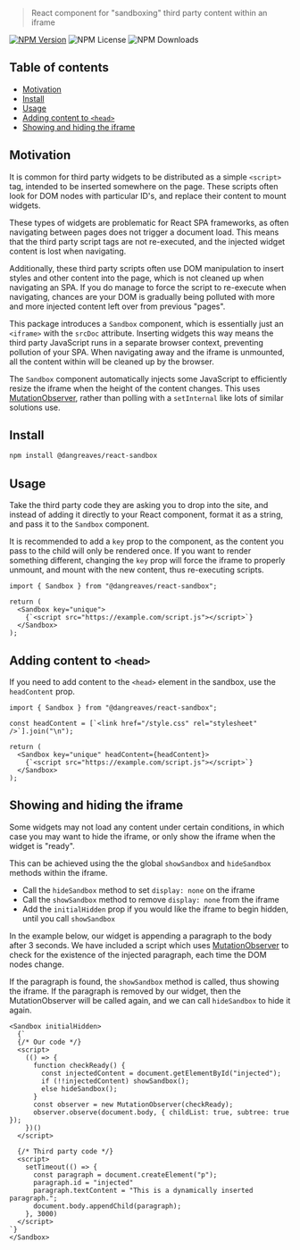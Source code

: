 > React component for "sandboxing" third party content within an iframe

[![NPM Version](https://img.shields.io/npm/v/%40dangreaves%2Freact-sandbox)](https://npmjs.com/@dangreaves/react-sandbox)
![NPM License](https://img.shields.io/npm/l/%40dangreaves%2Freact-sandbox)
![NPM Downloads](https://img.shields.io/npm/dm/%40dangreaves%2Freact-sandbox)

## Table of contents

- [Motivation](#motivation)
- [Install](#install)
- [Usage](#usage)
- [Adding content to `<head>`](#adding-content-to-head)
- [Showing and hiding the iframe](#showing-and-hiding-the-iframe)

## Motivation

It is common for third party widgets to be distributed as a simple `<script>` tag, intended to be inserted somewhere on the page. These scripts often look for DOM nodes with particular ID's, and replace their content to mount widgets.

These types of widgets are problematic for React SPA frameworks, as often navigating between pages does not trigger a document load. This means that the third party script tags are not re-executed, and the injected widget content is lost when navigating.

Additionally, these third party scripts often use DOM manipulation to insert styles and other content into the page, which is not cleaned up when navigating an SPA. If you do manage to force the script to re-execute when navigating, chances are your DOM is gradually being polluted with more and more injected content left over from previous "pages".

This package introduces a `Sandbox` component, which is essentially just an `<iframe>` with the `srcDoc` attribute. Inserting widgets this way means the third party JavaScript runs in a separate browser context, preventing pollution of your SPA. When navigating away and the iframe is unmounted, all the content within will be cleaned up by the browser.

The `Sandbox` component automatically injects some JavaScript to efficiently resize the iframe when the height of the content changes. This uses [MutationObserver](https://developer.mozilla.org/en-US/docs/Web/API/MutationObserver), rather than polling with a `setInternal` like lots of similar solutions use.

## Install

```sh
npm install @dangreaves/react-sandbox
```

## Usage

Take the third party code they are asking you to drop into the site, and instead of adding it directly to your React component, format it as a string, and pass it to the `Sandbox` component.

It is recommended to add a `key` prop to the component, as the content you pass to the child will only be rendered once. If you want to render something different, changing the `key` prop will force the iframe to properly unmount, and mount with the new content, thus re-executing scripts.

```tsx
import { Sandbox } from "@dangreaves/react-sandbox";

return (
  <Sandbox key="unique">
    {`<script src="https://example.com/script.js"></script>`}
  </Sandbox>
);
```

## Adding content to `<head>`

If you need to add content to the `<head>` element in the sandbox, use the `headContent` prop.

```tsx
import { Sandbox } from "@dangreaves/react-sandbox";

const headContent = [`<link href="/style.css" rel="stylesheet" />`].join("\n");

return (
  <Sandbox key="unique" headContent={headContent}>
    {`<script src="https://example.com/script.js"></script>`}
  </Sandbox>
);
```

## Showing and hiding the iframe

Some widgets may not load any content under certain conditions, in which case you may want to hide the iframe, or only show the iframe when the widget is "ready".

This can be achieved using the the global `showSandbox` and `hideSandbox` methods within the iframe.

- Call the `hideSandbox` method to set `display: none` on the iframe
- Call the `showSandbox` method to remove `display: none` from the iframe
- Add the `initialHidden` prop if you would like the iframe to begin hidden, until you call `showSandbox`

In the example below, our widget is appending a paragraph to the body after 3 seconds. We have included a script which uses [MutationObserver](https://developer.mozilla.org/en-US/docs/Web/API/MutationObserver) to check for the existence of the injected paragraph, each time the DOM nodes change.

If the paragraph is found, the `showSandbox` method is called, thus showing the iframe. If the paragraph is removed by our widget, then the MutationObserver will be called again, and we can call `hideSandbox` to hide it again.

```tsx
<Sandbox initialHidden>
  {`
  {/* Our code */}
  <script>
    (() => {
      function checkReady() {
        const injectedContent = document.getElementById("injected");
        if (!!injectedContent) showSandbox();
        else hideSandbox();
      }
      const observer = new MutationObserver(checkReady);
      observer.observe(document.body, { childList: true, subtree: true });
    })()
  </script>

  {/* Third party code */}
  <script>
    setTimeout(() => {
      const paragraph = document.createElement("p");
      paragraph.id = "injected"
      paragraph.textContent = "This is a dynamically inserted paragraph.";
      document.body.appendChild(paragraph);
    }, 3000)
  </script>
`}
</Sandbox>
```
